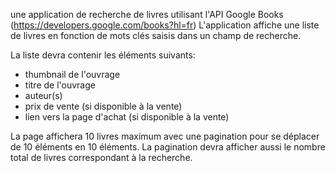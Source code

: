 une application de recherche de livres utilisant l'API Google Books (https://developers.google.com/books?hl=fr)
L'application affiche une liste de livres en fonction de mots clés saisis dans un champ de recherche.

La liste devra contenir les éléments suivants:
 - thumbnail de l'ouvrage
 - titre de l'ouvrage
 - auteur(s)
 - prix de vente (si disponible à la vente)
 - lien vers la page d'achat (si disponible à la vente)

La page affichera 10 livres maximum avec une pagination pour se déplacer de 10 éléments en 10 éléments. La pagination devra afficher aussi le nombre total de livres
correspondant à la recherche.
